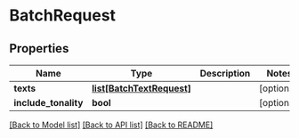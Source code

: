 # BatchRequest

## Properties
Name | Type | Description | Notes
------------ | ------------- | ------------- | -------------
**texts** | [**list[BatchTextRequest]**](BatchTextRequest.md) |  | [optional] 
**include_tonality** | **bool** |  | [optional] 

[[Back to Model list]](../README.md#documentation-for-models) [[Back to API list]](../README.md#documentation-for-api-endpoints) [[Back to README]](../README.md)


